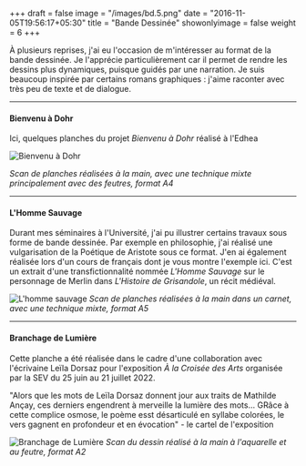 +++
draft = false
image = "/images/bd.5.png"
date = "2016-11-05T19:56:17+05:30"
title = "Bande Dessinée"
showonlyimage = false
weight = 6
+++

À plusieurs reprises, j'ai eu l'occasion de m'intéresser au format de la bande dessinée. Je l'apprécie particulièrement car il permet de rendre les dessins plus dynamiques, 
puisque guidés par une narration. Je suis beaucoup inspirée par certains romans graphiques : j'aime raconter avec très peu de texte et de dialogue.  
  
---

#### Bienvenu à Dohr

Ici, quelques planches du projet _Bienvenu à Dohr_ réalisé à l'Edhea

![Bienvenu à Dohr](/images/bd.2.5.png "Planches BD Bienvenu à Dohr") 


_Scan de planches réalisées à la main, avec une technique mixte principalement avec des feutres, format A4_  

---
#### L'Homme Sauvage

Durant mes séminaires à l'Université, j'ai pu illustrer certains travaux sous forme de bande dessinée. Par exemple en philosophie, j'ai réalisé une vulgarisation de la Poétique de Aristote sous ce format. J'en ai également réalisée lors d'un cours de français dont je vous montre l'exemple ici. C'est un extrait d'une transfictionnalité nommée _L'Homme Sauvage_ sur le personnage de Merlin dans _L'Histoire de Grisandole_, un récit médiéval. 

![L'homme sauvage](/images/bd.3.3.png "Extrait de l'Homme Sauvage") 
_Scan de planches réalisées à la main dans un carnet, avec une technique mixte, format A5_

---

#### Branchage de Lumière 

Cette planche a été réalisée dans le cadre d'une collaboration avec l'écrivaine Leïla Dorsaz pour l'exposition _À la Croisée des Arts_ organisée par la SEV du 25 juin au 21 juillet 2022. 

"Alors que les mots de Leïla Dorsaz donnent jour aux traits de Mathilde Ançay, ces derniers engendrent à merveille la lumière des mots... GRâce à cette complice osmose, le poème esst désarticulé en syllabe colorées, le vers gagnent en profondeur et en évocation" - le cartel de l'exposition

![Branchage de Lumière](/images/bd.5.png "Branchage de Lumière") 
_Scan du dessin réalisé à la main à l'aquarelle et au feutre, format A2_
